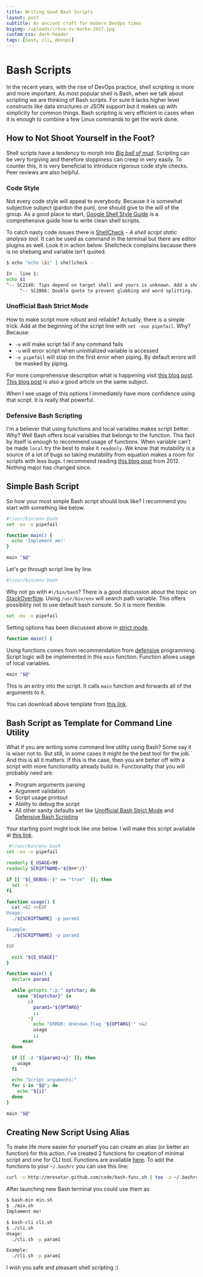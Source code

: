 ```yaml
---
title: Writing Good Bash Scripts
layout: post
subtitle: An ancient craft for modern DevOps times
bigimg: /uploads/crkva-sv-marka-2017.jpg
custom_css: dark-header
tags: [bash, cli, devops]
---
```


# Bash Scripts

In the recent years, with the rise of DevOps practice, shell scripting is more and more important.
As most popular shell is Bash, when we talk about scripting we are thinking of Bash scripts.
For sure it lacks higher level constructs like data structures or JSON support but it makes up with simplicity for
common things.
Bash scripting is very efficient in cases when it is enough to combine a few Linux commands to get the work done.

## How to Not Shoot Yourself in the Foot?

Shell scripts have a tendency to morph into [_Big ball of mud_](https://en.wikipedia.org/wiki/Big_ball_of_mud).
Scripting can be very forgiving and therefore sloppiness can creep in very easily. To counter this, it is very
beneficial to introduce rigorous code style checks. Peer reviews are also helpful.

### Code Style

Not every code style will appeal to everybody. Because it is somewhat subjective subject (pardon the pun), one should
give to the will of the group. As a good place to start, [Google Shell Style Guide](http://google.github.io/styleguide/shellguide.html)
is a comprehensive guide how to write clean shell scripts.

To catch nasty code issues there is [ShellCheck](https://github.com/koalaman/shellcheck) -
_A shell script static analysis tool_. It can be used as command in the terminal but there are editor plugins as well.
Look it in action below. Shellcheck complains because there is no shebang and variable isn't quoted.

```bash
$ echo "echo \$1" | shellcheck -

In - line 1:
echo $1
^-- SC2148: Tips depend on target shell and yours is unknown. Add a shebang.
     ^-- SC2086: Double quote to prevent globbing and word splitting.
```
<a name="strict-mode"></a>

### Unofficial Bash Strict Mode

How to make script more robust and reliable? Actually, there is a simple trick. Add at the beginning of the script line
with `set -euo pipefail`. Why? Because:
 - `-e` will make script fail if any command fails
 - `-u` will error script when uninitialized variable is accessed
 - `-o pipefail` will stop on the first error when piping. By default errors will be masked by piping.

For more comprehensive description what is happening visit [this blog post](http://redsymbol.net/articles/unofficial-bash-strict-mode/).
[This blog post](https://sipb.mit.edu/doc/safe-shell/) is also a good article on the same subject.

When I see usage of this options I immediately have more confidence using that script. It is really that powerful.

<a name="defensive"></a>
### Defensive Bash Scripting

I'm a believer that using functions and local variables makes script better. Why? Well Bash offers local variables that
belongs to the function. This fact by itself is enough to recommend usage of functions. When variable can't be made `local`
try the best to make it `readonly`. We know that mutability is a source of a lot of bugs so taking mutability from
equation makes a room for scripts with less bugs.
I recommend reading [this blog post](http://kfirlavi.herokuapp.com/blog/2012/11/14/defensive-bash-programming/) from
2012\. Nothing major has changed since.

## Simple Bash Script

So how your most simple Bash script should look like? I recommend you start with something like below.

```bash
#!/usr/bin/env bash
set -eu -o pipefail

function main() {
  echo 'Implement me!'
}

main "$@"
```

Let's go through script line by line.

```bash
#!/usr/bin/env bash
```

Why not go with `#!/bin/bash`? There is a good discussion about the topic on [StackOverflow](https://stackoverflow.com/questions/21612980/why-is-usr-bin-env-bash-superior-to-bin-bash/21613044). Using `/usr/bin/env` will search path variable.
This offers possibility not to use default bash console. So it is more flexible.

```bash
set -eu -o pipefail
```

Setting options has been discussed above in [strict mode](#strict-mode).

```bash
function main() {
```

Using functions comes from recommendation from [defensive](#defensive) programming. Script logic will be implemented in this
`main` function. Function allows usage of local variables.

```bash
main "$@"
```

This is an entry into the script. It calls `main` function and forwards all of the arguments to it.

You can download above template from [this link](../code/bash-min.sh).

## Bash Script as Template for Command Line Utility

What if you are writing some command line utility using Bash? Some say it is wiser not to. But still, in some cases it
might be the best tool for the job. And this is all it matters.
If this is the case, then you are better off with a script with more functionality already build in.
Functionality that you will probably need are:

 - Program arguments parsing
 - Argument validation
 - Script usage printout
 - Ability to debug the script
 - All other sanity defaults set like [Unofficial Bash Strict Mode](#strict-mode) and
 [Defensive Bash Scripting](#defensive)

Your starting point might look like one below.
I will make this script available at [this link](../code/bash.sh).


```bash
 #!/usr/bin/env bash
set -eu -o pipefail

readonly E_USAGE=99
readonly SCRIPTNAME="${0##*/}"

if [[ "${_DEBUG:-}" == "true"  ]]; then
  set -x
fi

function usage() {
  cat >&2 <<EOF
Usage:
  ./${SCRIPTNAME} -p param1

Example:
  ./${SCRIPTNAME} -p param1

EOF

  exit "${E_USAGE}"
}

function main() {
  declare param1

  while getopts ":p:" optchar; do
    case "${optchar}" in
        p)
          param1="${OPTARG}"
          ;;
        *)
          echo "ERROR: Unknown flag '${OPTARG}'" >&2
          usage
          ;;
      esac
  done

  if [[ -z "${param1+x}" ]]; then
    usage
  fi

  echo "Script arguments:"
  for i in "$@"; do
    echo "${i}"
  done
}

main "$@"
```

## Creating New Script Using Alias

To make life more easier for yourself you can create an alias (or better an function) for this action.
I've created 2 functions for creation of minimal script and one for CLI tool. Functions are available 
[here](http://mresetar.github.com/code/bash-func.sh). 
To add the functions to your `~/.bashrc` you can use this line:

```bash
curl -s http://mresetar.github.com/code/bash-func.sh | tee -a ~/.bashrc
```

After launching new Bash terminal you could use them as

```bash
$ bash-min min.sh
$ ./min.sh
Implement me!

$ bash-cli cli.sh
$ ./cli.sh
Usage:
  ./cli.sh -p param1

Example:
  ./cli.sh -p param1
```

I wish you safe and pleasant shell scripting :)
